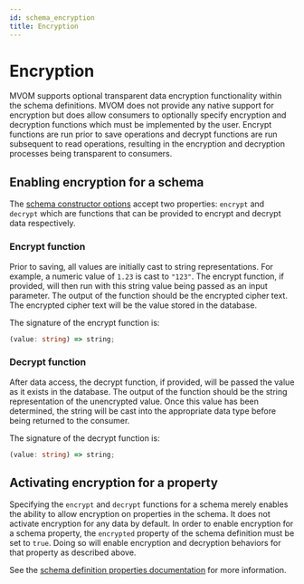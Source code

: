 ```yaml
---
id: schema_encryption
title: Encryption
---
```


# Encryption

MVOM supports optional transparent data encryption functionality within the schema definitions. MVOM does not provide any native support for encryption but does allow consumers to optionally specify encryption and decryption functions which must be implemented by the user. Encrypt functions are run prior to save operations and decrypt functions are run subsequent to read operations, resulting in the encryption and decryption processes being transparent to consumers.

## Enabling encryption for a schema

The [schema constructor options](./schema_options#options-object-properties) accept two properties: `encrypt` and `decrypt` which are functions that can be provided to encrypt and decrypt data respectively.

### Encrypt function

Prior to saving, all values are initially cast to string representations. For example, a numeric value of `1.23` is cast to `"123"`. The encrypt function, if provided, will then run with this string value being passed as an input parameter. The output of the function should be the encrypted cipher text. The encrypted cipher text will be the value stored in the database.

The signature of the encrypt function is:

```ts
(value: string) => string;
```

### Decrypt function

After data access, the decrypt function, if provided, will be passed the value as it exists in the database. The output of the function should be the string representation of the unencrypted value. Once this value has been determined, the string will be cast into the appropriate data type before being returned to the consumer.

The signature of the decrypt function is:

```ts
(value: string) => string;
```

## Activating encryption for a property

Specifying the `encrypt` and `decrypt` functions for a schema merely enables the ability to allow encryption on properties in the schema. It does not activate encryption for any data by default. In order to enable encryption for a schema property, the `encrypted` property of the schema definition must be set to `true`. Doing so will enable encryption and decryption behaviors for that property as described above.

See the [schema definition properties documentation](./schema_basics#properties-common-to-all-schema-definitions) for more information.
